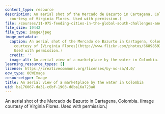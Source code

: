 ```yaml
---
content_type: resource
description: An aerial shot of the Mercado de Bazurto in Cartagena, Colombia. (Image
  courtesy of Virginia Flores. Used with permission.)
file: /courses/11-975-feeding-cities-in-the-global-south-challenges-and-opportunities-for-action-in-cartagena-fall-2009/ba176067da31c6bf1903d8ba16a723a8_11-975f09-th.jpg
file_size: 19442
file_type: image/jpeg
image_metadata:
  caption: An aerial shot of the Mercado de Bazurto in Cartagena, Colombia. (Image
    courtesy of [Virginia Flores](http://www.flickr.com/photos/66898593@N00/2954280901/).
    Used with permission.)
  credit: ''
  image-alt: An aerial view of a marketplace by the water in Colombia.
learning_resource_types: []
license: https://creativecommons.org/licenses/by-nc-sa/4.0/
ocw_type: OCWImage
resourcetype: Image
title: An aerial view of a marketplace by the water in Colombia
uid: ba176067-da31-c6bf-1903-d8ba16a723a8
---
```

An aerial shot of the Mercado de Bazurto in Cartagena, Colombia. (Image courtesy of Virginia Flores. Used with permission.)